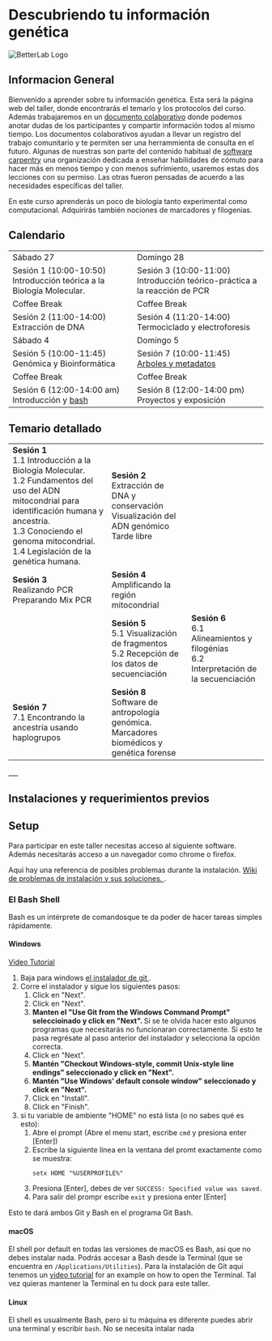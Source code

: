 # Descubriendo tu información genética  
![BetterLab Logo](images/BetterLab.png)   

      
    
## Informacion General  
Bienvenido a aprender sobre tu información genética. Esta será la página web del taller, donde encontrarás el temario y los protocolos del curso. Además trabajaremos en un [documento colaborativo](https://etherpad.net/p/190419_BetterLab) donde podemos anotar dudas de los participantes y compartir información todos al mismo tiempo. Los documentos colaborativos ayudan a llevar un registro del trabajo comunitario  y te permiten ser una herrammienta de consulta en el futuro. Algunas de nuestras son parte del contenido habitual de [software carpentry](https://software-carpentry.org/) una organización dedicada a enseñar habilidades de cómuto para hacer más en menos tiempo y con menos sufrimiento, usaremos estas dos lecciones con su permiso. Las otras fueron pensadas de acuerdo a las necesidades específicas del taller.   

En este curso aprenderás un poco de biología tanto experimental como computacional. Adquirirás también nociones de marcadores y filogenias.   
  
## Calendario   
  
<table>
    <tr>
             <td>Sábado 27       </td> <td>           Domingo 28                 </td>
  </tr>  
      <td> Sesión 1 (10:00-10:50) Introducción teórica a la Biología Molecular.   </td>  
      <td>  Sesión 3 (10:00-11:00) Introducción teórico-práctica a la reacción de PCR</td>
  </tr>
      <tr><td>Coffee Break</td><td>Coffee Break</td>    </tr>
    <tr>
          <td>Sesión 2 (11:00-14:00) Extracción de DNA</td>
          <td>Sesión 4 (11:20-14:00) Termociclado y electroforesis </td></tr>  
    <tr><td>Sábado 4</td><td>Domingo 5 </td></tr>
    <tr>
          <td> Sesión 5 (10:00-11:45) Genómica y Bioinformática          </td>
      <td>Sesión 7 (10:00-11:45) <a href="paginas/genomica/genomica.md"> Arboles y metadatos</a></td>
    </tr>
    <tr><td>Coffee Break</td><td>Coffee Break</td>    </tr>
    <tr>
          <td> Sesión 6 (12:00-14:00 am) Introducción y <a href="https://swcarpentry.github.io/shell-novice-es/"> bash </a> 
        </td>    <td>Sesión 8 (12:00-14:00 pm) Proyectos y exposición </td>
    </tr>
</table>  


## Temario detallado  
<table> 
<tr>
      <td><b> Sesión 1 </b> <br>
      1.1 Introducción a la Biología Molecular. <br>
      1.2 Fundamentos del uso del ADN mitocondrial para identificación humana y ancestría.<br>
      1.3 Conociendo el genoma mitocondrial.<br>
      1.4 Legislación de la genética humana.<br>
      </td>
     <td><b> Sesión 2 </b> <br>
     Extracción de DNA y  conservación <br>
     Visualización del ADN genómico Tarde libre<br>
           </td></tr>
      <tr>
     <td><b> Sesión 3 </b> <br>
      Realizando PCR<br>
      Preparando Mix PCR<br> 
           </td>
      <td><b> Sesión 4 </b> <br>
      Amplificando la región mitocondrial <br>
      </td>
</tr>
<td>      
<td><b>Sesión 5</b><br> 
    5.1 Visualización de fragmentos <br> 
    5.2  Recepción de los datos de secuenciación <br> 
      </td>
<td><b>Sesión 6</b><br> 
    6.1  Alineamientos y  filogénias <br> 
    6.2  Interpretación de la secuenciación <br> 
      </td>
<tr>
<td><b>Sesión 7</b><br> 
      7.1 Encontrando la ancestría usando haplogrupos <br> 
      </td>
<td><b>Sesión 8</b><br> 
      Software de antropología genómica. <br> 
      Marcadores biomédicos y genética forense<br> 
      </td>
      </tr>
</table>    
___  
  
## Instalaciones y requerimientos previos  
<h2 id="setup">Setup</h2>  

<p>
  Para participar en este taller necesitas acceso al siguiente software. Además necesitarás acceso a un navegador como chrome o firefox.   
  </p>
<p>
  Aqui hay una referencia de posibles problemas durante la instalación.  
  <a href = "https://github.com/carpentries/workshop-template/wiki/Configuration-Problems-and-Solutions">Wiki de problemas de instalación y sus soluciones. </a>.
</p>

<div id="shell">  
  <h3>El Bash Shell</h3>  
  <p>  
    Bash es un intérprete de comandosque te da poder de hacer tareas simples rápidamente.  
  </p>  

  <div class="row">  
    <div class="col-md-4">  
      <h4 id="shell-windows">Windows</h4>  
      <a href="https://www.youtube.com/watch?v=339AEqk9c-8">Video Tutorial</a>  
      <ol>  
        <li>Baja para windows <a href="https://git-for-windows.github.io/">el instalador de git </a>.</li>  
        <li>Corre el instalador y sigue los siguientes pasos:  
          <ol>  
            <li>Click en "Next".</li>  
            <li>Click en "Next".</li>    
            <li>  
              <strong>  
               Manten el "Use Git from the Windows Command Prompt" seleccioinado y  click en "Next".  
              </strong>  
                Si se te olvida hacer esto algunos programas que necesitarás no funcionaran correctamente.  
                Si esto te pasa regrésate al paso anterior del instalador y selecciona la opción correcta.  
            </li>  
            <li>Click en "Next".</li>
            <li>  
              <strong>  
                Mantén "Checkout Windows-style, commit Unix-style line endings" seleccionado y click en "Next".
              </strong>
            </li>
            <li>  
              <strong>  
                Mantén "Use Windows' default console window" seleccionado y click en "Next".  
              </strong>  
            </li>  
            <li>Click en "Install".</li>
            <li>Click en "Finish".</li>  
          </ol>  
        </li>  
        <li>  
          si tu variable de ambiente "HOME" no está lista (o no sabes qué es esto):
          <ol>
            <li>Abre el prompt (Abre el menu start, escribe <code>cmd</code> y presiona enter [Enter])</li>
            <li>
              Escribe la siguiente línea en la ventana del promt exactamente como se  muestra:  
              <p><code>setx HOME "%USERPROFILE%"</code></p>  
            </li>  
            <li>Presiona [Enter], debes de ver <code>SUCCESS: Specified value was saved.</code></li>
            <li>Para salir del prompr escribe <code>exit</code> y presiona enter [Enter]</li>
          </ol>
        </li>
      </ol>
      <p>Esto te dará ambos Git y Bash en el programa Git Bash.</p>
    </div>
    <div class="col-md-4">
      <h4 id="shell-macosx">macOS</h4>
      <p>
        El shell por default en todas las versiones de macOS es Bash, asi que no debes instalar nada.  Podrás accesar a Bash desde la Terminal
        (que se encuentra en        <code>/Applications/Utilities</code>).
        Para la instalación de Git aqui tenemos un <a href="https://www.youtube.com/watch?v=9LQhwETCdwY ">video tutorial</a>
        for an example on how to open the Terminal.
        Tal vez quieras mantener la Terminal en tu dock para este taller.  
      </p>
    </div>
    <div class="col-md-4">
      <h4 id="shell-linux">Linux</h4>
      <p>
        El shell es usualmente Bash, pero si tu máquina es diferente puedes abrir una terminal y escribir <code>bash</code>.  
        No se necesita intalar nada
      </p>
    </div>
  </div>
</div> 
